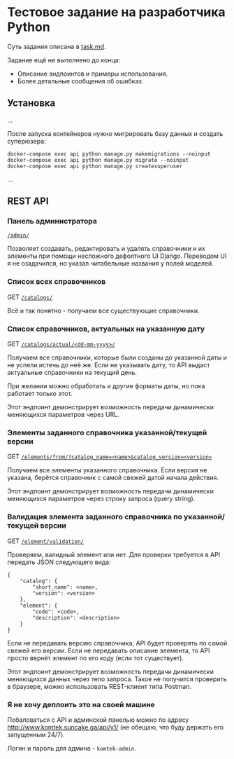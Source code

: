 # Тестовое задание на разработчика Python

Суть задания описана в [task.md](task.md).

Задание ещё не выполнено до конца:

- Описание эндпоинтов и примеры использования.
- Более детальные сообщения об ошибках.

## Установка

...

После запуска контейнеров нужно мигрировать базу данных и создать суперюзера:

```
docker-compose exec api python manage.py makemigrations --noinput
docker-compose exec api python manage.py migrate --noinput
docker-compose exec api python manage.py createsuperuser
```

...

## REST API

### Панель администратора

[`/admin/`](http://www.komtek.suncake.ga/api/v1/admin/)

Позволяет создавать, редактировать и удалять справочники и их элементы при помощи 
несложного дефолтного UI Django. Переводом UI я не озадачился, но указал 
читабельные названия у полей моделей.

### Список всех справочников

GET [`/catalogs/`](http://www.komtek.suncake.ga/api/v1/catalogs/)

Всё и так понятно - получаем все существующие справочники.

### Список справочников, актуальных на указанную дату

GET [`/catalogs/actual/<dd-mm-yyyy>/`](http://www.komtek.suncake.ga/api/v1/catalogs/actual/01-10-2020/)

Получаем все справочники, которые были созданы до указанной даты и не успели истечь 
до неё же. Если не указывать дату, то API выдаст актуальные справочники на текущий 
день. 

При желании можно обработать и другие форматы даты, но пока работает только этот.

Этот эндпоинт демонстрирует возможность передачи динамически меняющихся параметров 
через URL.

### Элементы заданного справочника указанной/текущей версии

GET [`/elements/from/?catalog_name=<name>&catalog_version=<version>`](http://www.komtek.suncake.ga/api/v1/elements/from/?catalog_name=%D0%A2%D0%B5%D1%81%D1%82&catalog_version=0.1)

Получаем все элементы указанного справочника. Если версия не указана, берётся 
справочник с самой свежей датой начала действия.

Этот эндпоинт демонстрирует возможность передачи динамически меняющихся параметров 
через строку запроса (query string).

### Валидация элемента заданного справочника по указанной/текущей версии

GET [`/element/validation/`](http://www.komtek.suncake.ga/api/v1/element/validation)

Проверяем, валидный элемент или нет. Для проверки требуется в API передать JSON 
следующего вида:

```
{
    "catalog": {
        "short_name": <name>,
        "version": <version>
    },
    "element": {
        "code": <code>,
        "description": <description>
    }
}
```

Если не передавать версию справочника, API будет проверять по самой свежей его версии. 
Если не передавать описание элемента, то API просто вернёт элемент по его коду (если тот существует).

Этот эндпоинт демонстрирует возможность передачи динамически меняющихся данных 
через тело запроса. Такое не получится проверить в браузере, можно использовать 
REST-клиент типа Postman.

### Я не хочу деплоить это на своей машине

Побаловаться с API и админской панелью можно по адресу 
http://www.komtek.suncake.ga/api/v1/
(не обещаю, что буду держать его запущенным 24/7).

Логин и пароль для админа - `komtek-admin`.
